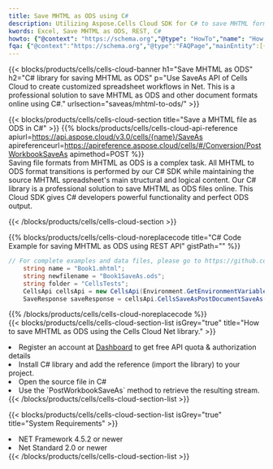 ```yaml
---
title: Save MHTML as ODS using C# 
description: Utilizing Aspose.Cells Cloud SDK for C# to save MHTML format file as ODS format file. 
kwords: Excel, Save MHTML as ODS, REST, C#
howto: {"@context": "https://schema.org","@type": "HowTo","name": "How to save MHTML as ODS using the Cells Cloud Net library.","description": "How to save MHTML as ODS using the Cells Cloud Net library.","image": {"@type": "ImageObject"},"url": "/net/saveas/mhtml-to-ods/","step": [{ "@type": "HowToStep","name": "How to save MHTML as ODS using the Cells Cloud Net library. step 1", "image": {"@type": "ImageObject",},"url": "/net/saveas/mhtml-to-ods/","text": "Register an account at <a href='https://dashboard.aspose.cloud/'>Dashboard</a> to get free API quota & authorization details",},{ "@type": "HowToStep","name": "How to save MHTML as ODS using the Cells Cloud Net library. step 1", "image": {"@type": "ImageObject",},"url": "/net/saveas/mhtml-to-ods/","text": "Install C# library and add the reference (import the library) to your project.",},{ "@type": "HowToStep","name": "How to save MHTML as ODS using the Cells Cloud Net library. step 1", "image": {"@type": "ImageObject",},"url": "/net/saveas/mhtml-to-ods/","text": "Open the source file in C#",},{ "@type": "HowToStep","name": "How to save MHTML as ODS using the Cells Cloud Net library. step 1", "image": {"@type": "ImageObject",},"url": "/net/saveas/mhtml-to-ods/","text": "Use the `PostWorkbookSaveAs` method to retrieve the resulting stream.",}, ],"supply": {"@type": "HowToSupply","name": "document"},"tool": [{"@type": "HowToTool","name": "Visual Studio, Visual Studio Code, Rider"},{"@type": "HowToTool","name": "Aspose Cells"}],"totalTime": "PT6M"}
fqa: {"@context":"https://schema.org","@type":"FAQPage","mainEntity":[{"@type":"Question","name":"Why save file as other formats file in C# using REST API?","acceptedAnswer":{"@type":"Answer","text":"Documents are encoded in many ways, and some files may be incompatible with the software you use. To open and read such files, just save them as appropriate file formats.<br/><ol><li>Install .NET SDK and add the reference (import the library) to your project.</li><li>Open the source file in C# using REST API.</li><li>Call the PostWorkbookSaveAsRequest() method, passing an output filename with required extension.</li><li>Get the result of save as a separate file.</li></ol>"}},{"@type":"Question","name":"What file formats can I save as with your C# library?","acceptedAnswer":{"@type":"Answer","text":"We support a variety of file formats for conversion using .NET library, including XLSX, Excel, xls , PDF, CSV, HTML, Markdown, XML, PNG, JPG, TIFF, Json, TXT and many more."}},{"@type":"Question","name":"What is the maximum allowed file size for conversion using this .NET library?","acceptedAnswer":{"@type":"Answer","text":"There are no file size limits for format conversions using .NET library."}}]}
---
```



{{< blocks/products/cells/cells-cloud-banner h1="Save MHTML as ODS" h2="C# library for saving MHTML as ODS" p="Use SaveAs API of Cells Cloud to create customized spreadsheet workflows in Net. This is a professional solution to save MHTML as ODS and other document formats online using C#." urlsection="saveas/mhtml-to-ods/" >}}

{{< blocks/products/cells/cells-cloud-section  title="Save a MHTML file as ODS in C#" >}}
{{% blocks/products/cells/cells-cloud-api-reference  apiurl=https://api.aspose.cloud/v3.0/cells/{name}/SaveAs  apireferenceurl=https://apireference.aspose.cloud/cells/#/Conversion/PostWorkbookSaveAs  apimethod=POST %}}
<br/>
Saving file formats from MHTML as ODS is a complex task. All MHTML to ODS format transitions is performed by our C# SDK while maintaining the source MHTML spreadsheet's main structural and logical content. Our C# library is a professional solution to save MHTML as ODS files online. This Cloud SDK gives C# developers powerful functionality and perfect ODS output.

{{< /blocks/products/cells/cells-cloud-section >}}

{{% blocks/products/cells/cells-cloud-noreplacecode title="C# Code Example for saving MHTML as ODS using REST API" gistPath="" %}}
  
```cs
// For complete examples and data files, please go to https://github.com/aspose-cells-cloud/aspose-cells-cloud-dotnet/
    string name = "Book1.mhtml";
    string newfilename = "Book1SaveAs.ods";
    string folder = "CellsTests";
    CellsApi cellsApi = new CellsApi(Environment.GetEnvironmentVariable("ProductClientId"), Environment.GetEnvironmentVariable("ProductClientSecret"));
    SaveResponse saveResponse = cellsApi.CellsSaveAsPostDocumentSaveAs(name, null, newfilename, null,null,folder);
```
  
{{% /blocks/products/cells/cells-cloud-noreplacecode  %}}
<br/>
{{< blocks/products/cells/cells-cloud-section-list isGrey="true"  title="How to save MHTML as ODS using the Cells Cloud Net library." >}}
<li>Register an account at <a href="https://dashboard.aspose.cloud/">Dashboard</a> to get free API quota & authorization details</li>
<li>Install C# library and add the reference (import the library) to your project.</li>
<li>Open the source file in C#</li>
<li>Use the `PostWorkbookSaveAs` method to retrieve the resulting stream.</li>
{{< /blocks/products/cells/cells-cloud-section-list >}}

{{< blocks/products/cells/cells-cloud-section-list isGrey="true"  title="System Requirements" >}}
<li>NET Framework 4.5.2 or newer</li>
<li>Net Standard 2.0 or newer</li>
{{< /blocks/products/cells/cells-cloud-section-list >}}

